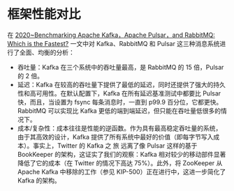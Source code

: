 # 框架性能对比

在 [2020~Benchmarking Apache Kafka，Apache Pulsar，and RabbitMQ: Which is the Fastest?](https://www.confluent.io/blog/kafka-fastest-messaging-system/) 一文中对 Kafka、RabbitMQ 和 Pulsar 这三种消息系统进行了全面、均衡的分析：

- 吞吐量：Kafka 在三个系统中的吞吐量最高，是 RabbitMQ 的 15 倍，Pulsar 的 2 倍。
- 延迟：Kafka 在较高的吞吐量下提供了最低的延迟，同时还提供了强大的持久性和高可用性。在默认配置下，Kafka 在所有延迟基准测试中都要比 Pulsar 快，而且，当设置为 fsync 每条消息时，一直到 p99.9 百分位，它都更快。RabbitMQ 可以实现比 Kafka 更低的端到端延迟，但只能在吞吐量低很多的情况下。
- 成本/复杂性：成本往往是性能的逆函数。作为具有最高稳定吞吐量的系统，由于其高效的设计，Kafka 提供了所有系统中最好的价值（即每字节写入成本）。事实上，Twitter 的 Kafka 之 旅 远离了像 Pulsar 这样的基于 BookKeeper 的架构，这证实了我们的观察：Kafka 相对较少的移动部件显著降低了它的成本（在 Twitter 的情况下高达 75%）。此外，将 ZooKeeper 从 Apache Kafka 中移除的工作（参见 KIP-500）正在进行中，这进一步简化了 Kafka 的架构。
